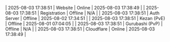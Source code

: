 | 2025-08-03 17:38:51 | Website | Online | 2025-08-03 17:38:49 |
| 2025-08-03 17:38:51 | Registration | Offline | N/A |
| 2025-08-03 17:38:51 | Auth Server | Offline | 2025-08-02 17:34:51 |
| 2025-08-03 17:38:51 | Kezan (PvE) | Offline | 2025-08-01 07:04:05 |
| 2025-08-03 17:38:51 | Gurubashi (PvP) | Offline | N/A |
| 2025-08-03 17:38:51 | Cloudflare | Online | 2025-08-03 17:38:49 |

